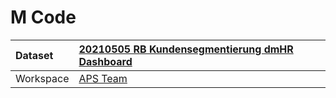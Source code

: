 



# M Code

|Dataset|[20210505 RB Kundensegmentierung dmHR Dashboard](./../20210505-RB-Kundensegmentierung-dmHR-Dashboard.md)|
| :--- | :--- |
|Workspace|[APS Team](../../Workspaces/APS-Team.md)|
